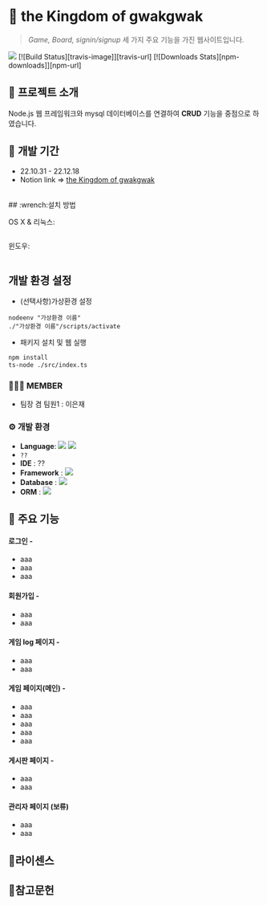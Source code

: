 # :pushpin: the Kingdom of gwakgwak

   

>*Game, Board, signin/signup* 세 가지 주요 기능을 가진 웹사이트입니다.
<img src="https://img.shields.io/badge/npm-v8.15.0-red?logo=npm">
[![Build Status][travis-image]][travis-url]
[![Downloads Stats][npm-downloads]][npm-url]


## :space_invader: 프로젝트 소개
Node.js 웹 프레임워크와 mysql 데이터베이스를 연결하여 **CRUD** 기능을 중점으로 하였습니다.
<br>

## :date: 개발 기간
* 22.10.31 - 22.12.18
* Notion link => [the Kingdom of gwakgwak](https://shade-beef-556.notion.site/the-kingdom-of-06994dffed854b8db7affbe34eb1ae47)

<br>
## :wrench:설치 방법

OS X & 리눅스:

```sh

```

윈도우:

```sh

```

## 개발 환경 설정

- (선택사항)가상환경 설정
```npm install nodeenv
nodeenv "가상환경 이름"
./"가상환경 이름"/scripts/activate
```
- 패키지 설치 및 웹 실행
```sh
npm install
ts-node ./src/index.ts
```

### 🧑‍🤝‍🧑 MEMBER
 - 팀장 겸 팀원1 :  이은재 


### ⚙️ 개발 환경
- **Language**:  <img src="https://img.shields.io/badge/typescript-9cf?style=flat&logo=typescript&logoColor=white"/> <img src="https://img.shields.io/badge/javascript-re?style=flat&logo=typescript&logoColor=white"/> 
- `??`
- **IDE** : ??
- **Framework** : <img src="https://img.shields.io/badge/node.js-green?style=flat&logo=node.js&logoColor=white"/>
- **Database** : <img src="https://img.shields.io/badge/mysql-blue?style=flat&logo=mysql&logoColor=white"/>
- **ORM** :   <img src="https://img.shields.io/badge/typeORM-orange?style=flat&logo=&logoColor=white"/>

## 📌 주요 기능
#### 로그인 - 
- aaa
- aaa
- aaa
#### 회원가입 - 
- aaa
- aaa
#### 게임 log 페이지 -
- aaa
- aaa

#### 게임 페이지(메인) - 
- aaa
- aaa
- aaa
- aaa
- aaa
#### 게시판 페이지 -
- aaa
- aaa


#### 관리자 페이지 (보류)
- aaa
- aaa

## :crown:라이센스

## :file_folder:참고문헌

